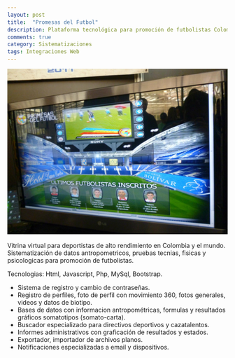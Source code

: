 ```yaml
---
layout: post
title:  "Promesas del Futbol"
description: Plataforma tecnológica para promoción de futbolistas Colombianos en el exterior.
comments: true
category: Sistematizaciones
tags: Integraciones Web
---
```

<img src="/public/imgs/proyectos/promesas.jpg" />

Vitrina virtual para deportistas de alto rendimiento en Colombia y el mundo. Sistematización de datos antropometricos, pruebas tecnias, fisicas y psicologicas para promoción de futbolistas. 

Tecnologias: Html, Javascript, Php, MySql, Bootstrap.

* Sistema de registro y cambio de contraseñas.
* Registro de perfiles, foto de perfil con movimiento 360, fotos generales, videos y datos de biotipo. 
* Bases de datos con informacion antropométricas, formulas y resultados gráficos somatotipos (somato-carta). 
* Buscador especializado para directivos deportivos y cazatalentos.
* Informes administrativos con graficación de resultados y estados. 
* Exportador, importador de archivos planos.
* Notificaciones especializadas a email y dispositivos. 
